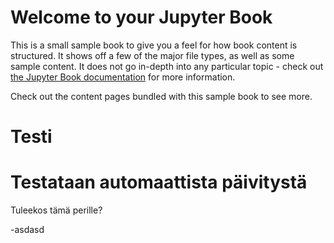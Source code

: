 # Welcome to your Jupyter Book

This is a small sample book to give you a feel for how book content is
structured.
It shows off a few of the major file types, as well as some sample content.
It does not go in-depth into any particular topic - check out [the Jupyter Book documentation](https://jupyterbook.org) for more information.

Check out the content pages bundled with this sample book to see more.


# Testi

# Testataan automaattista päivitystä

Tuleekos tämä perille?

-asdasd

```{tableofcontents}
```
